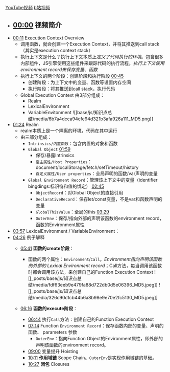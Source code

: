 [YouTube视频](https://www.youtube.com/watch?v=zdGfo6I1yrA&ab_channel=LydiaHallie)
[b站视频](https://www.bilibili.com/video/BV16w4m197PV/?spm_id_from=333.999.0.0&vd_source=22af953ea4c09540ad1966711a2d53f0)


- [00:00](https://www.bilibili.com/video/BV16w4m197PV/?t=0.108247#t=0.11) 视频简介
	- 
- [00:11](https://www.bilibili.com/video/BV16w4m197PV/?t=11.645425#t=11.65) Execution Context Overview
	- 调用函数，就会创建一个Execution Context，并将其推送到call stack（其实是execution context stack）
	- 执行上下文是什么？执行上下文本质上*定义了代码执行的环境*。包含很多内部组件，JS引擎使用这些组件来跟踪代码的执行流程。*执行上下文使用environment record来保存变量、函数*
	- 执行上下文的两个阶段：创建阶段和执行阶段 [00:45](https://www.bilibili.com/video/BV16w4m197PV/?t=45.180927#t=45.18) 
		- 创建阶段：为上下文中的变量、函数等设置内存空间
		- 执行阶段：将其推送到call stack，执行代码
	- Global Execution Context 由3部分组成：
		- Realm
		- LexicalEnvironment
		- VariableEnvitonment
![[base/js/知识点总结/media/6b7a4dcca94cfe94d321b3afa926a111_MD5.png]]
- [01:24](https://www.bilibili.com/video/BV16w4m197PV/?t=84.613012#t=01:24.61) Realm
	- realm本质上是一个隔离的环境，代码在其中运行
	- 由三部分组成：
		- `Intrinsics/内置函数`：包含内置的对象和函数
		- `Global Object` [01:59](https://www.bilibili.com/video/BV16w4m197PV/?t=119.898017#t=01:59.90) 
			- 保存/暴露Intrinsics
			- `宿主属性/Host Properties`： document/localStorage/fetch/setTimeout/history
			- `自定义属性/User properties`：全局声明的函数/var声明的变量
		- `Global Environment Record`：管理该上下文中的变量（identifier bingdings:标识符和值的绑定） [02:45](https://www.bilibili.com/video/BV16w4m197PV/?t=165.269302#t=02:45.27)
			- `ObjectRecord`：对Global Object的直接引用
			- `DeclarativeRecord`：保存let/const变量，不是var和函数声明的变量
			- `GlobalThisValue`：全局的this [03:29](https://www.bilibili.com/video/BV16w4m197PV/?t=209.731061#t=03:29.73) 
			- `OuterEnv`：保存/指向外部的声明该函数的environment record，函数的Environment属性
- [03:57](https://www.bilibili.com/video/BV16w4m197PV/?t=237.500098#t=03:57.50) LexicalEnvironment / VariableEnvironment：
- [04:26](https://www.bilibili.com/video/BV16w4m197PV/?t=266.597824#t=04:26.60) 例子解释
	- [05:41](https://www.bilibili.com/video/BV16w4m197PV/?t=341.015584#t=05:41.02) **函数的create阶段**：
		- 函数的两个属性：`Environment`/`Call`。*Environment指向声明该函数的外部的 Lexical Environment record*；Call方法，每当调用该函数时都会调用该方法，来创建自己的Function Execution Context
 ![[_posts/base/js/知识点总结/media/fdf63eeb9e479fa88d722db0d5e06396_MD5.jpeg]]
 ![[_posts/base/js/知识点总结/media/326c90c1cb44b6a8b98e9e70e2fc5130_MD5.jpeg]]
 
	- [06:16](https://www.bilibili.com/video/BV16w4m197PV/?t=376.839284#t=06:16.84) **函数的execute阶段**：
		- [06:44](https://www.bilibili.com/video/BV16w4m197PV/?t=404.722898#t=06:44.72) 执行`Call`方法：创建自己的Function Execution Context  
		- [07:14](https://www.bilibili.com/video/BV16w4m197PV/?t=434.361555#t=07:14.36) Function `Environment Record`：保存函数内部的变量、声明的函数、 parameters 参数
			- `OuterEnv`：指向Function Object的Environment属性，即外部的声明该函数的environment record。
		- [09:00](https://www.bilibili.com/video/BV16w4m197PV/?t=540.666144#t=09:00.67) 变量提升 Hoisting
		- [10:11](https://www.bilibili.com/video/BV16w4m197PV/?t=611.420751#t=10:11.42) **作用域链** Scope Chain。`OuterEnv`是实现作用域链的基础。
		- [10:27](https://www.bilibili.com/video/BV16w4m197PV/?t=627.557933#t=10:27.56) **闭包** Closures